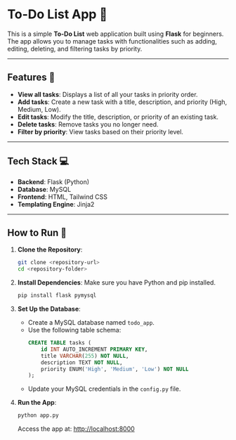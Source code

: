 # To-Do List App 📝

This is a simple **To-Do List** web application built using **Flask** for beginners. The app allows you to manage tasks with functionalities such as adding, editing, deleting, and filtering tasks by priority.  

---

## Features 🌟

- **View all tasks**: Displays a list of all your tasks in priority order.
- **Add tasks**: Create a new task with a title, description, and priority (High, Medium, Low).
- **Edit tasks**: Modify the title, description, or priority of an existing task.
- **Delete tasks**: Remove tasks you no longer need.
- **Filter by priority**: View tasks based on their priority level.

---

## Tech Stack 💻

- **Backend**: Flask (Python)
- **Database**: MySQL
- **Frontend**: HTML, Tailwind CSS
- **Templating Engine**: Jinja2

---

## How to Run 🚀

1. **Clone the Repository**:
    ```bash
    git clone <repository-url>
    cd <repository-folder>
    ```

2. **Install Dependencies**:
    Make sure you have Python and pip installed.
    ```bash
    pip install flask pymysql
    ```

3. **Set Up the Database**:
    - Create a MySQL database named `todo_app`.
    - Use the following table schema:
      ```sql
      CREATE TABLE tasks (
          id INT AUTO_INCREMENT PRIMARY KEY,
          title VARCHAR(255) NOT NULL,
          description TEXT NOT NULL,
          priority ENUM('High', 'Medium', 'Low') NOT NULL
      );
      ```
    - Update your MySQL credentials in the `config.py` file.

4. **Run the App**:
    ```bash
    python app.py
    ```
    Access the app at: [http://localhost:8000](http://localhost:8000)
